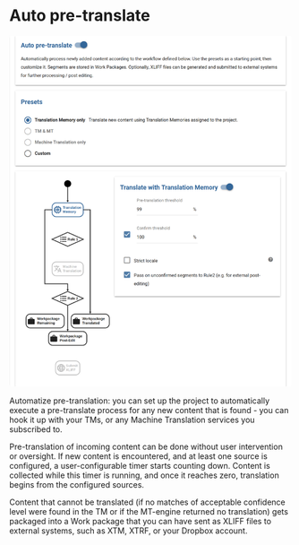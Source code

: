 # Auto pre-translate

![Auto pre-translate settings](/img/dashboard2/apt.png)

Automatize pre-translation: you can set up the project to automatically execute a pre-translate process for any new content that is found - you can hook it up with your TMs, or any Machine Translation services you subscribed to.

Pre-translation of incoming content can be done without user intervention or oversight. If new content is encountered, and at least one source is configured, a user-configurable timer starts counting down. Content is collected while this timer is running, and once it reaches zero, translation begins from the configured sources.

Content that cannot be translated (if no matches of acceptable confidence level were found in the TM or if the MT-engine returned no translation) gets packaged into a Work package that you can have sent as XLIFF files to external systems, such as XTM, XTRF, or your Dropbox account.
